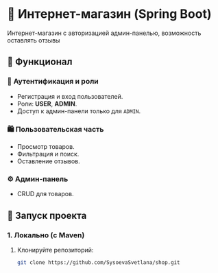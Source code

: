 # 🛒 Интернет-магазин (Spring Boot)  

Интернет-магазин с авторизацией админ-панелью, возможность оставлять отзывы 

## 📌 Функционал  

### 🔐 **Аутентификация и роли**  
- Регистрация и вход пользователей.  
- Роли: **USER**, **ADMIN**.  
- Доступ к админ-панели только для `ADMIN`.  

### 🛍️ **Пользовательская часть**  
- Просмотр товаров.  
- Фильтрация и поиск.  
- Оставление отзывов. 

### ⚙️ **Админ-панель**  
- CRUD для товаров.  

## 🚀 Запуск проекта  

### **1. Локально (с Maven)**  
1. Клонируйте репозиторий:  
   ```bash
   git clone https://github.com/SysoevaSvetlana/shop.git
